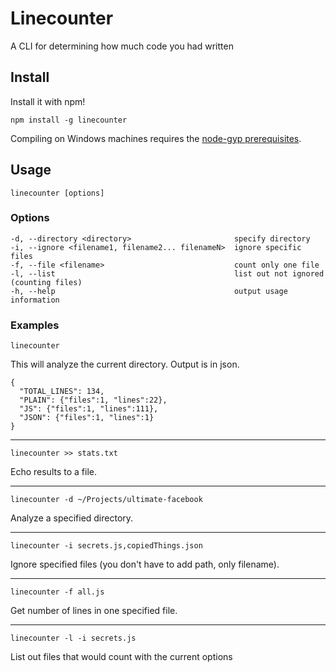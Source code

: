 # Linecounter

A CLI for determining how much code you had written

## Install

Install it with npm!

```npm install -g linecounter```

Compiling on Windows machines requires the [node-gyp prerequisites](https://github.com/nodejs/node-gyp#on-windows).

## Usage

```linecounter [options]```

### Options

```
-d, --directory <directory>                       specify directory
-i, --ignore <filename1, filename2... filenameN>  ignore specific files
-f, --file <filename>                             count only one file
-l, --list                                        list out not ignored (counting files)
-h, --help                                        output usage information
```

### Examples

```
linecounter
```
This will analyze the current directory. Output is in json.
```
{
  "TOTAL_LINES": 134,
  "PLAIN": {"files":1, "lines":22},
  "JS": {"files":1, "lines":111},
  "JSON": {"files":1, "lines":1}
}
```
___
```
linecounter >> stats.txt
```
Echo results to a file.
___
```
linecounter -d ~/Projects/ultimate-facebook
```
Analyze a specified directory.
___
```
linecounter -i secrets.js,copiedThings.json
```
Ignore specified files (you don't have to add path, only filename).
___
```
linecounter -f all.js
```
Get number of lines in one specified file.
___
```
linecounter -l -i secrets.js
```
List out files that would count with the current options